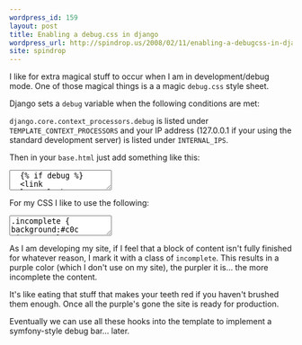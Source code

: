 ```yaml
---
wordpress_id: 159
layout: post
title: Enabling a debug.css in django
wordpress_url: http://spindrop.us/2008/02/11/enabling-a-debugcss-in-django/
site: spindrop
---
```

I like for extra magical stuff to occur when I am in development/debug mode.  One of those magical things is a a magic `debug.css` style sheet.

Django sets a `debug` variable when the following conditions are met:

`django.core.context_processors.debug` is listed under `TEMPLATE_CONTEXT_PROCESSORS` and your IP address (127.0.0.1 if your using the standard development server) is listed under `INTERNAL_IPS`.

Then in your `base.html` just add something like this:

<div><textarea name="code" class="html">
  {% if debug %}
  <link rel="stylesheet" type="text/css" media="screen" href="/static/css/debug.css" />
  {% endif %}
</textarea></div>

For my CSS I like to use the following:

<div><textarea name="code" class="css">
.incomplete { background:#c0c !important}
.incomplete .incomplete{background:#d0d !important}
.incomplete .incomplete .incomplete{background:#e0e !important}
.incomplete .incomplete .incomplete .incomplete{background:#f0f !important}
</textarea></div>

As I am developing my site, if I feel that a block of content isn't fully finished for whatever reason, I mark it with a class of `incomplete`.  This results in a purple color (which I don't use on my site), the purpler it is... the more incomplete the content.

It's like eating that stuff that makes your teeth red if you haven't brushed them enough.  Once all the purple's gone the site is ready for production.

Eventually we can use all these hooks into the template to implement a symfony-style debug bar... later.
